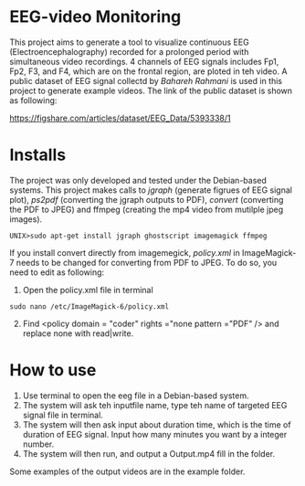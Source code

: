 # EEG-video Monitoring
This project aims to generate a tool to visualize continuous EEG (Electroencephalography) recorded for a prolonged period with simultaneous video recordings. 4 channels of EEG signals includes Fp1, Fp2, F3, and F4, which are on the frontal region, are ploted in teh video. A public dataset of EEG signal collectd by _Bahareh Rahmani_ is used in this project to generate example videos. The link of the public dataset is shown as following:

https://figshare.com/articles/dataset/EEG_Data/5393338/1

# Installs
The project was only developed and tested under the Debian-based systems. This project makes calls to *jgraph* (generate figrues of EEG signal plot), *ps2pdf* (converting the jgraph outputs to PDF), *convert* (converting the PDF to JPEG) and ffmpeg (creating the mp4 video from mutilple jpeg images). 

```
UNIX>sudo apt-get install jgraph ghostscript imagemagick ffmpeg

```
If you install convert directly from imagemegick, *policy.xml* in ImageMagick-7 needs to be changed for converting from PDF to JPEG. To do so, you need to edit as following:
1. Open the policy.xml file in terminal 
```
sudo nano /etc/ImageMagick-6/policy.xml

```
2. Find <policy domain = "coder" rights ="none pattern ="PDF" /> and replace none with read|write. 
  
# How to use
1. Use terminal to open the eeg file in a Debian-based system. 
2. The system will ask teh inputfile name, type teh name of targeted EEG signal file in terminal.
3. The system will then ask input about duration time, which is the time of duration of EEG signal. Input how many minutes you want by a integer number.
4. The system will then run, and output a Output.mp4 fill in the folder.

Some examples of the output videos are in the example folder.
